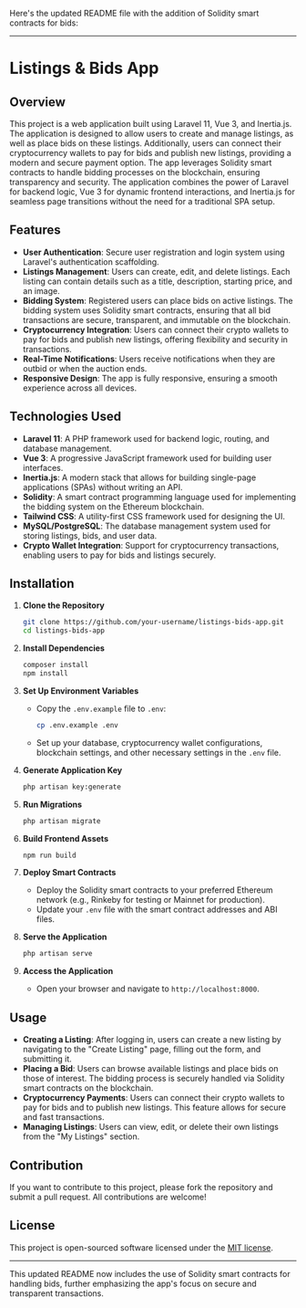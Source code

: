Here's the updated README file with the addition of Solidity smart contracts for bids:

---

# Listings & Bids App

## Overview

This project is a web application built using Laravel 11, Vue 3, and Inertia.js. The application is designed to allow users to create and manage listings, as well as place bids on these listings. Additionally, users can connect their cryptocurrency wallets to pay for bids and publish new listings, providing a modern and secure payment option. The app leverages Solidity smart contracts to handle bidding processes on the blockchain, ensuring transparency and security. The application combines the power of Laravel for backend logic, Vue 3 for dynamic frontend interactions, and Inertia.js for seamless page transitions without the need for a traditional SPA setup.

## Features

- **User Authentication**: Secure user registration and login system using Laravel's authentication scaffolding.
- **Listings Management**: Users can create, edit, and delete listings. Each listing can contain details such as a title, description, starting price, and an image.
- **Bidding System**: Registered users can place bids on active listings. The bidding system uses Solidity smart contracts, ensuring that all bid transactions are secure, transparent, and immutable on the blockchain.
- **Cryptocurrency Integration**: Users can connect their crypto wallets to pay for bids and publish new listings, offering flexibility and security in transactions.
- **Real-Time Notifications**: Users receive notifications when they are outbid or when the auction ends.
- **Responsive Design**: The app is fully responsive, ensuring a smooth experience across all devices.

## Technologies Used

- **Laravel 11**: A PHP framework used for backend logic, routing, and database management.
- **Vue 3**: A progressive JavaScript framework used for building user interfaces.
- **Inertia.js**: A modern stack that allows for building single-page applications (SPAs) without writing an API.
- **Solidity**: A smart contract programming language used for implementing the bidding system on the Ethereum blockchain.
- **Tailwind CSS**: A utility-first CSS framework used for designing the UI.
- **MySQL/PostgreSQL**: The database management system used for storing listings, bids, and user data.
- **Crypto Wallet Integration**: Support for cryptocurrency transactions, enabling users to pay for bids and listings securely.

## Installation

1. **Clone the Repository**
    ```bash
    git clone https://github.com/your-username/listings-bids-app.git
    cd listings-bids-app
    ```

2. **Install Dependencies**
    ```bash
    composer install
    npm install
    ```

3. **Set Up Environment Variables**
    - Copy the `.env.example` file to `.env`:
      ```bash
      cp .env.example .env
      ```
    - Set up your database, cryptocurrency wallet configurations, blockchain settings, and other necessary settings in the `.env` file.

4. **Generate Application Key**
    ```bash
    php artisan key:generate
    ```

5. **Run Migrations**
    ```bash
    php artisan migrate
    ```

6. **Build Frontend Assets**
    ```bash
    npm run build
    ```

7. **Deploy Smart Contracts**
    - Deploy the Solidity smart contracts to your preferred Ethereum network (e.g., Rinkeby for testing or Mainnet for production).
    - Update your `.env` file with the smart contract addresses and ABI files.

8. **Serve the Application**
    ```bash
    php artisan serve
    ```

9. **Access the Application**
    - Open your browser and navigate to `http://localhost:8000`.

## Usage

- **Creating a Listing**: After logging in, users can create a new listing by navigating to the "Create Listing" page, filling out the form, and submitting it.
- **Placing a Bid**: Users can browse available listings and place bids on those of interest. The bidding process is securely handled via Solidity smart contracts on the blockchain.
- **Cryptocurrency Payments**: Users can connect their crypto wallets to pay for bids and to publish new listings. This feature allows for secure and fast transactions.
- **Managing Listings**: Users can view, edit, or delete their own listings from the "My Listings" section.

## Contribution

If you want to contribute to this project, please fork the repository and submit a pull request. All contributions are welcome!

## License

This project is open-sourced software licensed under the [MIT license](https://opensource.org/licenses/MIT).

---

This updated README now includes the use of Solidity smart contracts for handling bids, further emphasizing the app's focus on secure and transparent transactions.